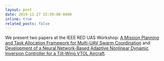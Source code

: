 ```yaml
---
layout: post
date: 2019-11-27 15:59:00-0400
inline: true
related_posts: false
---
```

We present two papers at the IEEE RED UAS Workshop: [A Mission Planning and Task Allocation Framework for Multi-UAV Swarm Coordination](https://ieeexplore.ieee.org/document/8999708) and [Development of a Neural Network-Based Adaptive Nonlinear Dynamic Inversion Controller for a Tilt-Wing VTOL Aircraft](https://ieeexplore.ieee.org/document/8999700).

